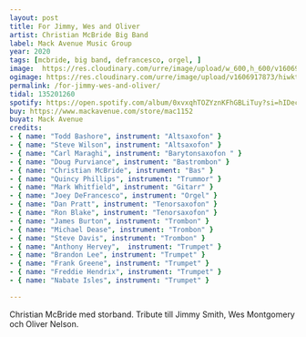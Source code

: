 ```yaml
---
layout: post
title: For Jimmy, Wes and Oliver
artist: Christian McBride Big Band
label: Mack Avenue Music Group
year: 2020
tags: [mcbride, big band, defrancesco, orgel, ]
image:  https://res.cloudinary.com/urre/image/upload/w_600,h_600/v1606915632/screenshots/fghrcq1z1j4pk3sgyp2l.png
ogimage: https://res.cloudinary.com/urre/image/upload/v1606917873/hiwktl6aogk2uvg8x9vz.jpg
permalink: /for-jimmy-wes-and-oliver/
tidal: 135201260
spotify: https://open.spotify.com/album/0xvxqhTOZYznKFhGBLiTuy?si=hIDecnrDSMiovlJzVhEMow
buy: https://www.mackavenue.com/store/mac1152
buyat: Mack Avenue
credits:
- { name: "Todd Bashore", instrument: "Altsaxofon" }
- { name: "Steve Wilson", instrument: "Altsaxofon" }
- { name: "Carl Maraghi", instrument: "Barytonsaxofon " }
- { name: "Doug Purviance", instrument: "Bastrombon" }
- { name: "Christian McBride", instrument: "Bas" }
- { name: "Quincy Phillips", instrument: "Trummor" }
- { name: "Mark Whitfield", instrument: "Gitarr" }
- { name: "Joey DeFrancesco", instrument: "Orgel" }
- { name: "Dan Pratt", instrument: "Tenorsaxofon" }
- { name: "Ron Blake", instrument: "Tenorsaxofon" }
- { name: "James Burton", instrument: "Trombon" }
- { name: "Michael Dease", instrument: "Trombon" }
- { name: "Steve Davis", instrument: "Trombon" }
- { name: "Anthony Hervey",  instrument: "Trumpet" }
- { name: "Brandon Lee", instrument: "Trumpet" }
- { name: "Frank Greene", instrument: "Trumpet" }
- { name: "Freddie Hendrix", instrument: "Trumpet" }
- { name: "Nabate Isles", instrument: "Trumpet" }

---
```


Christian McBride med storband. Tribute till Jimmy Smith, Wes Montgomery och Oliver Nelson.
